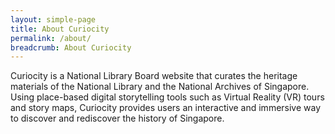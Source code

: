 ```yaml
---
layout: simple-page
title: About Curiocity
permalink: /about/
breadcrumb: About Curiocity
---
```


Curiocity is a National Library Board website that curates the heritage materials of the National Library and the National Archives of Singapore. Using place-based digital storytelling tools such as Virtual Reality (VR) tours and story maps, Curiocity provides users an interactive and immersive way to discover and rediscover the history of Singapore.
